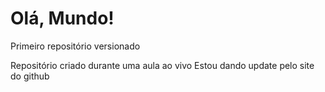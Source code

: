 # Olá, Mundo!
 Primeiro repositório versionado 

 Repositório criado durante uma aula ao vivo
Estou dando update pelo site do github
